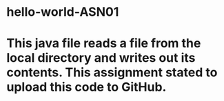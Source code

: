 # hello-world-ASN01

# This java file reads a file from the local directory and writes out its contents. This assignment stated to upload this code to GitHub.
